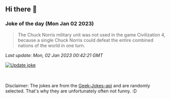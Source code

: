 ## Hi there 👋

### Joke of the day (Mon Jan 02 2023)
<!-- joke -->
>The Chuck Norris military unit was not used in the game Civilization 4, because a single Chuck Norris could defeat the entire combined nations of the world in one turn.
<!-- /joke -->

*Last update: Mon, 02 Jan 2023 00:42:21 GMT*

[![Update joke](https://github.com/nclskfm/nclskfm/actions/workflows/joke.yml/badge.svg)](https://github.com/nclskfm/nclskfm/actions/workflows/joke.yml)

<br><br>
Disclaimer: The jokes are from the [Geek-Jokes-api](https://github.com/sameerkumar18/geek-joke-api) and are randomly selected. That's why they are unfortunately often not funny. :D
